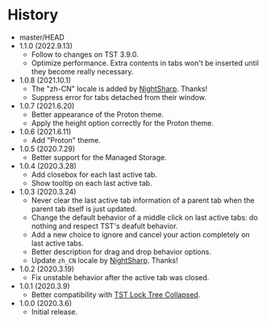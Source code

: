 # History

 - master/HEAD
 - 1.1.0 (2022.9.13)
   * Follow to changes on TST 3.9.0.
   * Optimize performance. Extra contents in tabs won't be inserted until they become really necessary.
 - 1.0.8 (2021.10.1)
   * The "zh-CN" locale is added by [NightSharp](https://github.com/NightSharp). Thanks!
   * Suppress error for tabs detached from their window.
 - 1.0.7 (2021.6.20)
   * Better appearance of the Proton theme.
   * Apply the height option correctly for the Proton theme.
 - 1.0.6 (2021.6.11)
   * Add "Proton" theme.
 - 1.0.5 (2020.7.29)
   * Better support for the Managed Storage.
 - 1.0.4 (2020.3.28)
   * Add closebox for each last active tab.
   * Show tooltip on each last active tab.
 - 1.0.3 (2020.3.24)
   * Never clear the last active tab information of a parent tab when the parent tab itself is just updated.
   * Change the default behavior of a middle click on last active tabs: do nothing and respect TST's deafult behavior.
   * Add a new choice to ignore and cancel your action completely on last active tabs.
   * Better description for drag and drop behavior options.
   * Update `zh_CN` locale by [NightSharp](https://github.com/NightSharp). Thanks!
 - 1.0.2 (2020.3.19)
   * Fix unstable behavior after the active tab was closed.
 - 1.0.1 (2020.3.9)
   * Better compatibility with [TST Lock Tree Collapsed](https://addons.mozilla.org/firefox/addon/tst-lock-tree-collapsed/).
 - 1.0.0 (2020.3.6)
   * Initial release.
